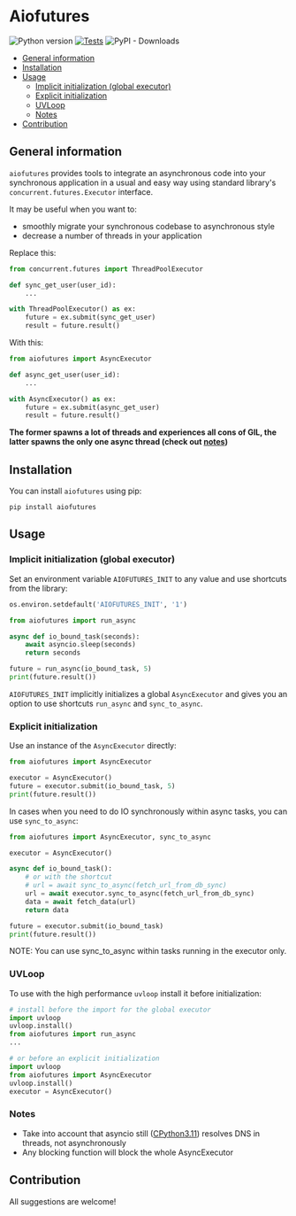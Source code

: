 # Aiofutures
![Python version](https://img.shields.io/badge/Python-3.8%2B-blue)
[![Tests](https://github.com/KazakovDenis/relatives/actions/workflows/cicd.yml/badge.svg)](https://github.com/KazakovDenis/aiofutures/actions/workflows/cicd.yml) 
![PyPI - Downloads](https://img.shields.io/pypi/dm/aiofutures)

- [General information](#general-information)
- [Installation](#installation)
- [Usage](#usage)
  - [Implicit initialization (global executor)](#implicit-initialization-global-executor)
  - [Explicit initialization](#explicit-initialization)
  - [UVLoop](#uvloop)
  - [Notes](#notes)
- [Contribution](#contribution)

## General information

`aiofutures` provides tools to integrate an asynchronous code into your synchronous 
application in a usual and easy way using standard library's `concurrent.futures.Executor` interface.  
  
It may be useful when you want to:
- smoothly migrate your synchronous codebase to asynchronous style
- decrease a number of threads in your application 

Replace this:
```python
from concurrent.futures import ThreadPoolExecutor

def sync_get_user(user_id):
    ...

with ThreadPoolExecutor() as ex:
    future = ex.submit(sync_get_user)
    result = future.result()
```

With this:
```python
from aiofutures import AsyncExecutor

def async_get_user(user_id):
    ...

with AsyncExecutor() as ex:
    future = ex.submit(async_get_user)
    result = future.result()
```

**The former spawns a lot of threads and experiences all cons of GIL, the latter
spawns the only one async thread (check out [notes](#Notes))** 

## Installation

You can install `aiofutures` using pip:

```
pip install aiofutures
```

## Usage

### Implicit initialization (global executor)

Set an environment variable `AIOFUTURES_INIT` to any value and use shortcuts from the library:

```python
os.environ.setdefault('AIOFUTURES_INIT', '1')

from aiofutures import run_async

async def io_bound_task(seconds):
    await asyncio.sleep(seconds)
    return seconds

future = run_async(io_bound_task, 5)
print(future.result())
```
`AIOFUTURES_INIT` implicitly initializes a global `AsyncExecutor` and gives you an option to use 
shortcuts `run_async` and `sync_to_async`.

### Explicit initialization

Use an instance of the `AsyncExecutor` directly:

```python
from aiofutures import AsyncExecutor

executor = AsyncExecutor()
future = executor.submit(io_bound_task, 5)
print(future.result())
```

In cases when you need to do IO synchronously within async tasks, you can use `sync_to_async`:

```python
from aiofutures import AsyncExecutor, sync_to_async

executor = AsyncExecutor()

async def io_bound_task():
    # or with the shortcut
    # url = await sync_to_async(fetch_url_from_db_sync)
    url = await executor.sync_to_async(fetch_url_from_db_sync)
    data = await fetch_data(url)
    return data

future = executor.submit(io_bound_task)
print(future.result())
```

NOTE: You can use sync_to_async within tasks running in the executor only.

### UVLoop

To use with the high performance `uvloop` install it before initialization:
```python
# install before the import for the global executor
import uvloop
uvloop.install()
from aiofutures import run_async
...

# or before an explicit initialization
import uvloop
from aiofutures import AsyncExecutor
uvloop.install()
executor = AsyncExecutor()
```

### Notes
- Take into account that asyncio still ([CPython3.11](https://github.com/python/cpython/blob/4664a7cf689946f0c9854cadee7c6aa9c276a8cf/Lib/asyncio/base_events.py#L867))
resolves DNS in threads, not asynchronously
- Any blocking function will block the whole AsyncExecutor

## Contribution
All suggestions are welcome!
